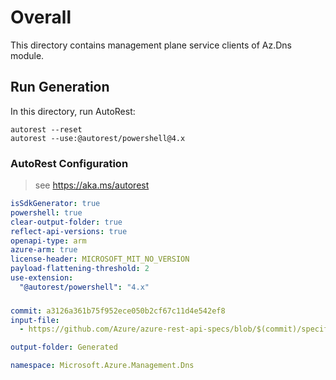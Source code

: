# Overall
This directory contains management plane service clients of Az.Dns module.

## Run Generation
In this directory, run AutoRest:
```
autorest --reset
autorest --use:@autorest/powershell@4.x
```

### AutoRest Configuration
> see https://aka.ms/autorest
``` yaml
isSdkGenerator: true
powershell: true
clear-output-folder: true
reflect-api-versions: true
openapi-type: arm
azure-arm: true
license-header: MICROSOFT_MIT_NO_VERSION
payload-flattening-threshold: 2
use-extension:
  "@autorest/powershell": "4.x"
```

###
``` yaml
commit: a3126a361b75f952ece050b2cf67c11d4e542ef8
input-file:
  - https://github.com/Azure/azure-rest-api-specs/blob/$(commit)/specification/dns/resource-manager/Microsoft.Network/preview/2023-07-01-preview/dns.json

output-folder: Generated

namespace: Microsoft.Azure.Management.Dns
```
